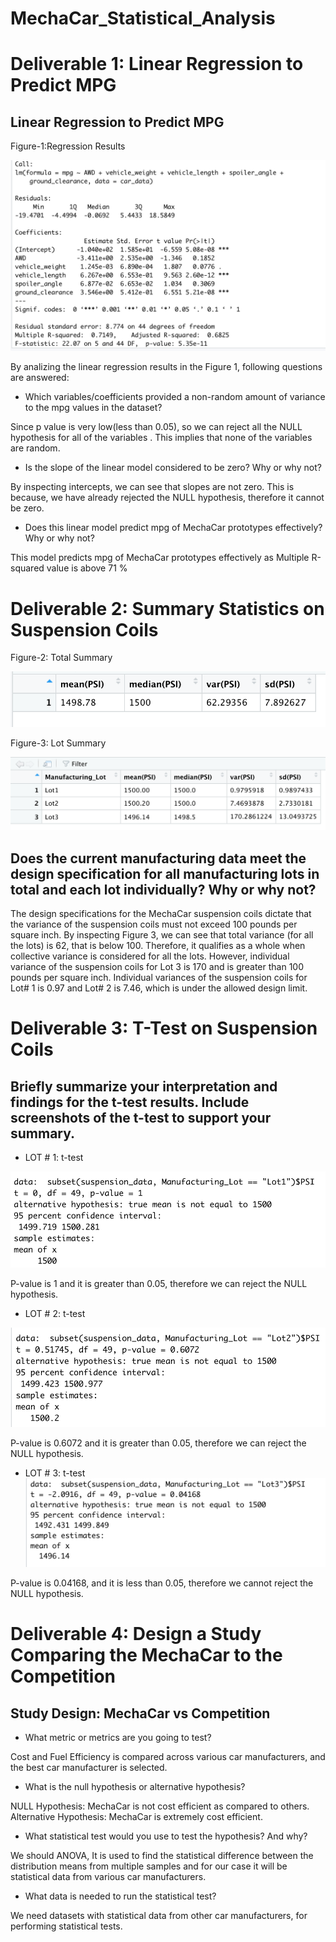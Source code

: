 # MechaCar_Statistical_Analysis

# Deliverable 1: Linear Regression to Predict MPG
## Linear Regression to Predict MPG

Figure-1:Regression Results 

![Linear Regression](https://github.com/FatimaJHussain/MechaCar_Statistical_Analysis/blob/main/model.png)

By analizing the linear regression results in the Figure 1, following questions are answered:

* Which variables/coefficients provided a non-random amount of variance to the mpg values in the dataset?

Since p value is very low(less than 0.05), so we can reject all the NULL hypothesis for all of the variables . This implies that none of the variables are random.

* Is the slope of the linear model considered to be zero? Why or why not?

By inspecting intercepts, we can see that slopes are not zero. This is because, we have already rejected the NULL hypothesis, therefore it cannot be zero.

* Does this linear model predict mpg of MechaCar prototypes effectively? Why or why not?

This model predicts mpg of MechaCar prototypes effectively as Multiple R-squared value is above 71 % 
# Deliverable 2: Summary Statistics on Suspension Coils

Figure-2: Total Summary 

![Total Summary](https://github.com/FatimaJHussain/MechaCar_Statistical_Analysis/blob/main/summary.png)

Figure-3: Lot Summary 

![Lot Summary](https://github.com/FatimaJHussain/MechaCar_Statistical_Analysis/blob/main/LotSummary.png)

## Does the current manufacturing data meet the design specification for all manufacturing lots in total and each lot individually? Why or why not?

The design specifications for the MechaCar suspension coils dictate that the variance of the suspension coils must not exceed 100 pounds per square inch. By inspecting Figure 3, we can see that total variance (for all the lots) is 62, that is below 100. Therefore, it qualifies as a whole when collective variance is considered for all the lots. However, individual variance of the suspension coils for Lot 3 is 170 and is greater than 100 pounds per square inch. Individual variances of the suspension coils for Lot# 1 is 0.97 and Lot# 2 is 7.46, which is under the allowed design limit.

# Deliverable 3: T-Test on Suspension Coils
## Briefly summarize your interpretation and findings for the t-test results. Include screenshots of the t-test to support your summary.

* LOT # 1: t-test

![Lot1](https://github.com/FatimaJHussain/MechaCar_Statistical_Analysis/blob/main/lot1.png)

P-value is 1 and it is greater than 0.05, therefore we can reject the NULL hypothesis. 

* LOT # 2: t-test

![Lot2](https://github.com/FatimaJHussain/MechaCar_Statistical_Analysis/blob/main/lot2.png)

P-value is 0.6072 and it is greater than 0.05, therefore we can reject the NULL hypothesis. 
* LOT # 3: t-test
![Lot3](https://github.com/FatimaJHussain/MechaCar_Statistical_Analysis/blob/main/lot3.png)

P-value is 0.04168, and it is less than 0.05, therefore we cannot reject the NULL hypothesis. 
# Deliverable 4: Design a Study Comparing the MechaCar to the Competition

## Study Design: MechaCar vs Competition

* What metric or metrics are you going to test?

Cost and Fuel Efficiency is compared across various car manufacturers, and the best car manufacturer is selected.
* What is the null hypothesis or alternative hypothesis?

NULL Hypothesis: MechaCar is not cost efficient  as compared to others.
Alternative Hypothesis: MechaCar is extremely cost efficient.

* What statistical test would you use to test the hypothesis? And why?

We should ANOVA, It is used to find the statistical difference between the distribution means from multiple samples and for our case it will be statistical data from various car manufacturers.

* What data is needed to run the statistical test?

We need datasets with statistical data from other car manufacturers, for performing statistical tests.


